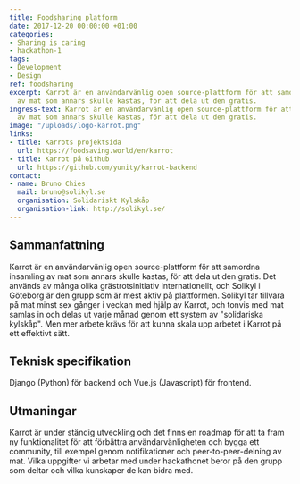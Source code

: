 ```yaml
---
title: Foodsharing platform
date: 2017-12-20 00:00:00 +01:00
categories:
- Sharing is caring
- hackathon-1
tags:
- Development
- Design
ref: foodsharing
excerpt: Karrot är en användarvänlig open source-plattform för att samordna insamling
  av mat som annars skulle kastas, för att dela ut den gratis.
ingress-text: Karrot är en användarvänlig open source-plattform för att samordna insamling
  av mat som annars skulle kastas, för att dela ut den gratis.
image: "/uploads/logo-karrot.png"
links:
- title: Karrots projektsida
  url: https://foodsaving.world/en/karrot
- title: Karrot på Github
  url: https://github.com/yunity/karrot-backend
contact:
- name: Bruno Chies
  mail: bruno@solikyl.se
  organisation: Solidariskt Kylskåp
  organisation-link: http://solikyl.se/
---
```


## Sammanfattning
Karrot är en användarvänlig open source-plattform för att samordna insamling av mat som annars skulle kastas, för att dela ut den gratis. Det används av många olika grästrotsinitiativ internationellt, och Solikyl i Göteborg är den grupp som är mest aktiv på plattformen. Solikyl tar tillvara på mat minst sex gånger i veckan med hjälp av Karrot, och tonvis med mat samlas in och delas ut varje månad genom ett system av \"solidariska kylskåp\". Men mer arbete krävs för att kunna skala upp arbetet i Karrot på ett effektivt sätt.

## Teknisk specifikation
Django (Python) för backend och Vue.js (Javascript) för frontend.

## Utmaningar
Karrot är under ständig utveckling och det finns en roadmap för att ta fram ny funktionalitet för att förbättra användarvänligheten och bygga ett community, till exempel genom notifikationer och peer-to-peer-delning av mat. Vilka uppgifter vi arbetar med under hackathonet beror på den grupp som deltar och vilka kunskaper de kan bidra med.
